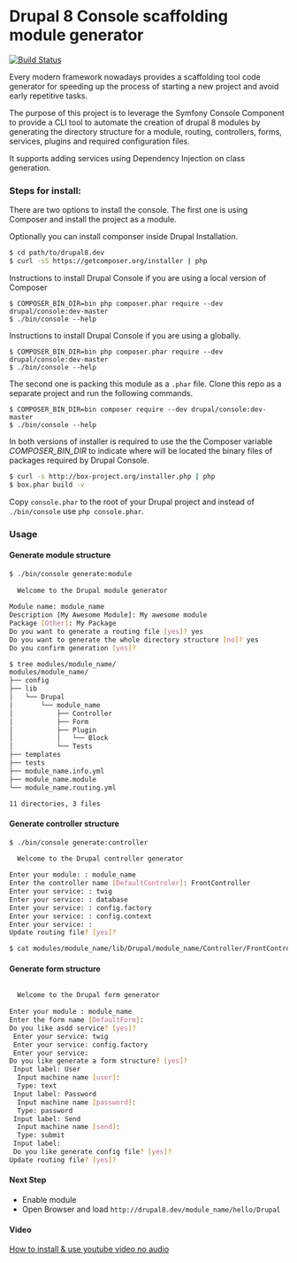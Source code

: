 Drupal 8 Console scaffolding module generator
=============================================
[![Build Status](https://travis-ci.org/hechoendrupal/DrupalAppConsole.svg?branch=master)](https://travis-ci.org/hechoendrupal/DrupalAppConsole)

Every modern framework nowadays provides a scaffolding tool code generator for speeding up the process of starting a new project and avoid early repetitive tasks.

The purpose of this project is to leverage the Symfony Console Component to provide a CLI tool to automate the creation of drupal 8 modules by generating the directory structure for a module, routing, controllers, forms, services, plugins and required configuration files.

It supports adding services using Dependency Injection on class generation.

### Steps for install:

There are two options to install the console. The first one is using Composer and install the project as a module.

Optionally you can install componser inside Drupal Installation.
```bash
$ cd path/to/drupal8.dev
$ curl -sS https://getcomposer.org/installer | php
```

Instructions to install Drupal Console if you are using a local version of Composer
```
$ COMPOSER_BIN_DIR=bin php composer.phar require --dev drupal/console:dev-master
$ ./bin/console --help
```

Instructions to install Drupal Console if you are using a globally.
```
$ COMPOSER_BIN_DIR=bin php composer.phar require --dev drupal/console:dev-master
$ ./bin/console --help
```

The second one is packing this module as a `.phar` file. Clone this repo as a separate project and run the following commands.

```
$ COMPOSER_BIN_DIR=bin composer require --dev drupal/console:dev-master
$ ./bin/console --help
```

In both versions of installer is required to use the the Composer variable *COMPOSER_BIN_DIR* to indicate where will be located the binary files of packages required by Drupal Console.

```bash
$ curl -s http://box-project.org/installer.php | php
$ box.phar build -v
```

Copy `console.phar` to the root of your Drupal project and instead of `./bin/console` use `php console.phar`.

### Usage

#### Generate module structure
```bash
$ ./bin/console generate:module
                                          
  Welcome to the Drupal module generator  
                                          
Module name: module_name
Description [My Awesome Module]: My awesome module 
Package [Other]: My Package
Do you want to generate a routing file [yes]? yes
Do you want to generate the whole directory structure [no]? yes
Do you confirm generation [yes]? 

$ tree modules/module_name/
modules/module_name/
├── config
├── lib
│   └── Drupal
│       └── module_name
│           ├── Controller
│           ├── Form
│           ├── Plugin
│           │   └── Block
│           └── Tests
├── templates
├── tests
├── module_name.info.yml
├── module_name.module
└── module_name.routing.yml

11 directories, 3 files
```

#### Generate controller structure
```bash
$ ./bin/console generate:controller

  Welcome to the Drupal controller generator  
                                              
Enter your module: : module_name
Enter the controller name [DefaultControler]: FrontController
Enter your service: : twig
Enter your service: : database
Enter your service: : config.factory
Enter your service: : config.context
Enter your service: : 
Update routing file? [yes]? 

$ cat modules/module_name/lib/Drupal/module_name/Controller/FrontController.php
```

#### Generate form structure
```bash

  Welcome to the Drupal form generator  
                                        
Enter your module : module_name
Enter the form name [DefaultForm]: 
Do you like asdd service? [yes]? 
 Enter your service: twig
 Enter your service: config.factory
 Enter your service: 
Do you like generate a form structure? [yes]? 
 Input label: User
  Input machine name [user]: 
  Type: text
 Input label: Password
  Input machine name [password]: 
  Type: password
 Input label: Send
  Input machine name [send]: 
  Type: submit
 Input label: 
 Do you like generate config file? [yes]? 
Update routing file? [yes]? 

```

#### Next Step
* Enable module
* Open Browser and load `http://drupal8.dev/module_name/hello/Drupal`

#### Video
[How to install & use youtube video no audio](http://www.youtube.com/watch?v=NkHT2KctR-Y)
